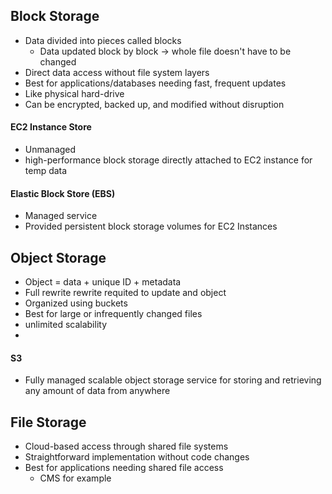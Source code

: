 ## Block Storage
- Data divided into pieces called blocks
	- Data updated block by block -> whole file doesn't have to be changed
- Direct data access without file system layers
- Best for applications/databases needing fast, frequent updates
- Like physical hard-drive
- Can be encrypted, backed up, and modified without disruption

#### EC2 Instance Store
- Unmanaged
- high-performance block storage directly attached to EC2 instance for temp data

#### Elastic Block Store (EBS)
- Managed service
- Provided persistent block storage volumes for EC2 Instances

## Object Storage
- Object = data + unique ID + metadata
- Full rewrite rewrite requited to update and object
- Organized using buckets
- Best for large or infrequently changed files
- unlimited scalability
- 

#### S3
- Fully managed scalable object storage service for storing and retrieving any amount of data from anywhere

## File Storage
- Cloud-based access through shared file systems
- Straightforward implementation without code changes
- Best for applications needing shared file access
	- CMS for example
